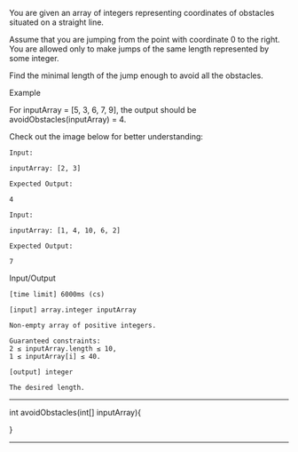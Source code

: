 You are given an array of integers representing coordinates of obstacles situated on a straight line.

Assume that you are jumping from the point with coordinate 0 to the right. You are allowed only to make jumps of the same length represented by some integer.

Find the minimal length of the jump enough to avoid all the obstacles.

Example

For inputArray = [5, 3, 6, 7, 9], the output should be
avoidObstacles(inputArray) = 4.

Check out the image below for better understanding:

    Input:

    inputArray: [2, 3]

    Expected Output:

    4

    Input:

    inputArray: [1, 4, 10, 6, 2]

    Expected Output:

    7

Input/Output

    [time limit] 6000ms (cs)

    [input] array.integer inputArray

    Non-empty array of positive integers.

    Guaranteed constraints:
    2 ≤ inputArray.length ≤ 10,
    1 ≤ inputArray[i] ≤ 40.

    [output] integer

    The desired length.

****************************************************

int avoidObstacles(int[] inputArray){


}


****************************************************
